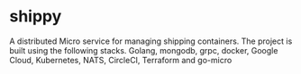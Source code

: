 # shippy
A distributed Micro service for managing shipping containers. The project is built using the following stacks. Golang, mongodb, grpc, docker, Google Cloud, Kubernetes, NATS, CircleCI, Terraform and go-micro
